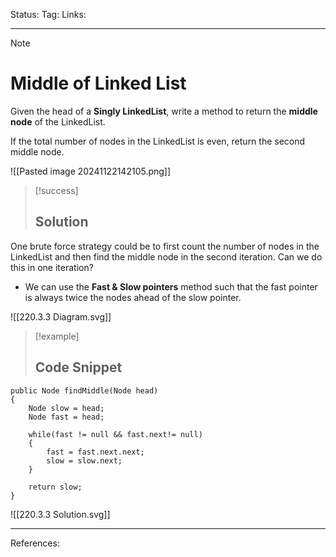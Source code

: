 Status: 
Tag:
Links:

---
> [!note] 
>  # Middle of Linked List

Given the head of a **Singly LinkedList**, write a method to return the **middle node** of the LinkedList.

If the total number of nodes in the LinkedList is even, return the second middle node.

![[Pasted image 20241122142105.png]]


> [!success] 
> ## Solution 

One brute force strategy could be to first count the number of nodes in the LinkedList and then find the middle node in the second iteration. Can we do this in one iteration?

   - We can use the **Fast & Slow pointers** method such that the fast pointer is always twice the nodes ahead of the slow pointer.

![[220.3.3 Diagram.svg]]

> [!example] 
>  ## Code Snippet

``` run-csharp
public Node findMiddle(Node head)
{
	Node slow = head;
	Node fast = head;
	
	while(fast != null && fast.next!= null)
	{
		fast = fast.next.next;
		slow = slow.next;
	}
	
	return slow;
}
```



![[220.3.3 Solution.svg]]


---
References: